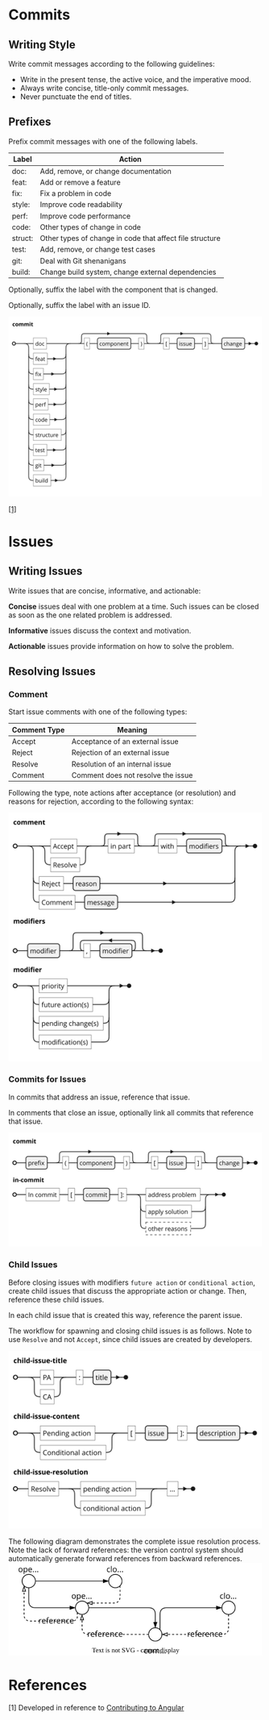 
# Commits

## Writing Style

Write commit messages according to the following guidelines:

* Write in the present tense, the active voice, and the imperative mood.
* Always write concise, title-only commit messages.
* Never punctuate the end of titles.

## Prefixes

Prefix commit messages with one of the following labels.

|Label|Action|
|-|--------|
|doc: | Add, remove, or change documentation |
|feat:| Add or remove a feature|
|fix:| Fix a problem in code |
|style:| Improve code readability |
|perf:| Improve code performance |
|code: | Other types of change in code |
|struct: | Other types of change in code that affect file structure |
|test: | Add, remove, or change test cases |
|git: | Deal with Git shenanigans |
|build: | Change build system, change external dependencies |

Optionally, suffix the label with the component that is changed.

Optionally, suffix the label with an issue ID.


![](media/commit-style.svg)


[[1]](#references)

# Issues

## Writing Issues

Write issues that are concise, informative, and actionable:

**Concise** issues deal with one problem at a time. Such issues can be closed as soon as the one related problem is addressed.

**Informative** issues discuss the context and motivation.

**Actionable** issues provide information on how to solve the problem.

## Resolving Issues

### Comment

Start issue comments with one of the following types:

|Comment Type|Meaning|
|-|--------|
|Accept|Acceptance of an external issue|
|Reject|Rejection of an external issue|
|Resolve|Resolution of an internal issue|
|Comment|Comment does not resolve the issue|
	
Following the type, note actions after acceptance (or resolution) and reasons for rejection, according to the following syntax:

![](media/main-issue-format.svg)

### Commits for Issues
In commits that address an issue, reference that issue.

In comments that close an issue, optionally link all commits that reference that issue.

![](media/issue-in-commit.svg)

### Child Issues
Before closing issues with modifiers `future action` or `conditional action`, create child issues that discuss the appropriate action or change. Then, reference these child issues.

In each child issue that is created this way, reference the parent issue.

The workflow for spawning and closing child issues is as follows. Note to use `Resolve` and not `Accept`, since child issues are created by developers.

![](media/issue-child.svg)

The following diagram demonstrates the complete issue resolution process. Note the lack of forward references: the version control system should automatically generate forward references from backward references.
![](media/issue-resolution-process.svg)


# References
[1] Developed in reference to [Contributing to Angular](https://github.com/angular/angular/blob/main/CONTRIBUTING.md)
